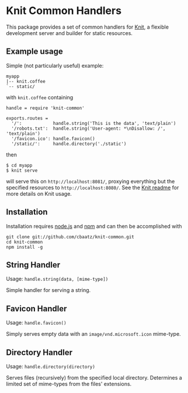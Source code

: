 Knit Common Handlers
====================

This package provides a set of common handlers for
[Knit](https://github.com/cbaatz/knit), a flexible development server
and builder for static resources.

Example usage
-------------

Simple (not particularly useful) example:

    myapp
    |-- knit.coffee
    `-- static/

with `knit.coffee` containing

    handle = require 'knit-common'

    exports.routes =
      '/':            handle.string('This is the data', 'text/plain')
      '/robots.txt':  handle.string('User-agent: *\nDisallow: /', 'text/plain')
      '/favicon.ico': handle.favicon()
      '/static/':     handle.directory('./static')

then

    $ cd myapp
    $ knit serve

will serve this on `http://localhost:8081/`, proxying everything but
the specified resources to `http://localhost:8080/`. See the [Knit readme](https://github.com/cbaatz/knit) for more details on Knit usage.

Installation
------------

Installation requires
[node.js](https://github.com/joyent/node/wiki/Installation) and
[npm](http://npmjs.org/) and can then be accomplished with

    git clone git://github.com/cbaatz/knit-common.git
    cd knit-common
    npm install -g

String Handler
--------------

Usage: `handle.string(data, [mime-type])`

Simple handler for serving a string.

Favicon Handler
---------------

Usage: `handle.favicon()`

Simply serves empty data with an `image/vnd.microsoft.icon` mime-type.

Directory Handler
-----------------

Usage: `handle.directory(directory)`

Serves files (recursively) from the specified local
directory. Determines a limited set of mime-types from the files'
extensions.
